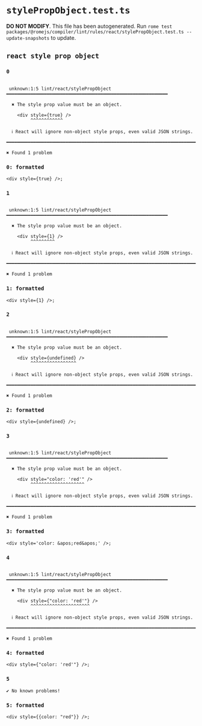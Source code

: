 # `stylePropObject.test.ts`

**DO NOT MODIFY**. This file has been autogenerated. Run `rome test packages/@romejs/compiler/lint/rules/react/stylePropObject.test.ts --update-snapshots` to update.

## `react style prop object`

### `0`

```

 unknown:1:5 lint/react/stylePropObject ━━━━━━━━━━━━━━━━━━━━━━━━━━━━━━━━━━━━━━━━━━━━━━━━━━━━━━━━━━━━

  ✖ The style prop value must be an object.

    <div style={true} />
         ^^^^^^^^^^^^

  ℹ React will ignore non-object style props, even valid JSON strings.

━━━━━━━━━━━━━━━━━━━━━━━━━━━━━━━━━━━━━━━━━━━━━━━━━━━━━━━━━━━━━━━━━━━━━━━━━━━━━━━━━━━━━━━━━━━━━━━━━━━━

✖ Found 1 problem

```

### `0: formatted`

```
<div style={true} />;

```

### `1`

```

 unknown:1:5 lint/react/stylePropObject ━━━━━━━━━━━━━━━━━━━━━━━━━━━━━━━━━━━━━━━━━━━━━━━━━━━━━━━━━━━━

  ✖ The style prop value must be an object.

    <div style={1} />
         ^^^^^^^^^

  ℹ React will ignore non-object style props, even valid JSON strings.

━━━━━━━━━━━━━━━━━━━━━━━━━━━━━━━━━━━━━━━━━━━━━━━━━━━━━━━━━━━━━━━━━━━━━━━━━━━━━━━━━━━━━━━━━━━━━━━━━━━━

✖ Found 1 problem

```

### `1: formatted`

```
<div style={1} />;

```

### `2`

```

 unknown:1:5 lint/react/stylePropObject ━━━━━━━━━━━━━━━━━━━━━━━━━━━━━━━━━━━━━━━━━━━━━━━━━━━━━━━━━━━━

  ✖ The style prop value must be an object.

    <div style={undefined} />
         ^^^^^^^^^^^^^^^^^

  ℹ React will ignore non-object style props, even valid JSON strings.

━━━━━━━━━━━━━━━━━━━━━━━━━━━━━━━━━━━━━━━━━━━━━━━━━━━━━━━━━━━━━━━━━━━━━━━━━━━━━━━━━━━━━━━━━━━━━━━━━━━━

✖ Found 1 problem

```

### `2: formatted`

```
<div style={undefined} />;

```

### `3`

```

 unknown:1:5 lint/react/stylePropObject ━━━━━━━━━━━━━━━━━━━━━━━━━━━━━━━━━━━━━━━━━━━━━━━━━━━━━━━━━━━━

  ✖ The style prop value must be an object.

    <div style="color: 'red'" />
         ^^^^^^^^^^^^^^^^^^^^

  ℹ React will ignore non-object style props, even valid JSON strings.

━━━━━━━━━━━━━━━━━━━━━━━━━━━━━━━━━━━━━━━━━━━━━━━━━━━━━━━━━━━━━━━━━━━━━━━━━━━━━━━━━━━━━━━━━━━━━━━━━━━━

✖ Found 1 problem

```

### `3: formatted`

```
<div style='color: &apos;red&apos;' />;

```

### `4`

```

 unknown:1:5 lint/react/stylePropObject ━━━━━━━━━━━━━━━━━━━━━━━━━━━━━━━━━━━━━━━━━━━━━━━━━━━━━━━━━━━━

  ✖ The style prop value must be an object.

    <div style={"color: 'red'"} />
         ^^^^^^^^^^^^^^^^^^^^^^

  ℹ React will ignore non-object style props, even valid JSON strings.

━━━━━━━━━━━━━━━━━━━━━━━━━━━━━━━━━━━━━━━━━━━━━━━━━━━━━━━━━━━━━━━━━━━━━━━━━━━━━━━━━━━━━━━━━━━━━━━━━━━━

✖ Found 1 problem

```

### `4: formatted`

```
<div style={"color: 'red'"} />;

```

### `5`

```
✔ No known problems!

```

### `5: formatted`

```
<div style={{color: "red"}} />;

```

